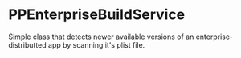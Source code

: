 PPEnterpriseBuildService
========================

Simple class that detects newer available versions of an enterprise-distributted app by scanning it's plist file.
